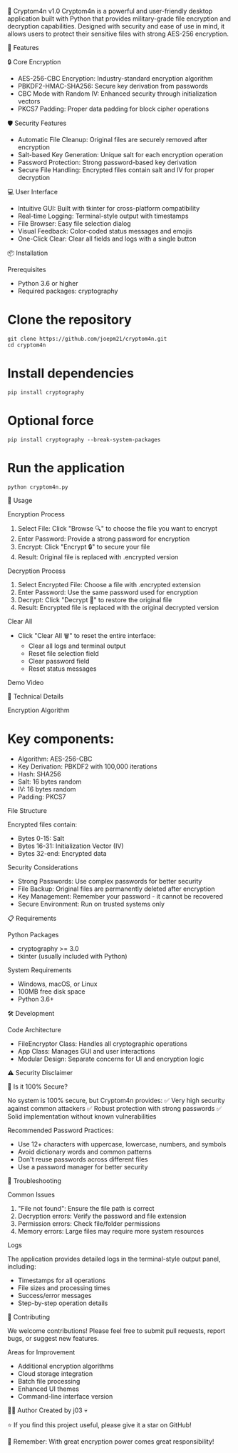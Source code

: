 🔐 Cryptom4n v1.0
Cryptom4n is a powerful and user-friendly desktop application built with Python that provides military-grade file encryption and decryption capabilities. Designed with security and ease of use in mind, it allows users to protect their sensitive files with strong AES-256 encryption.

🚀 Features

🔒 Core Encryption

 - AES-256-CBC Encryption: Industry-standard encryption algorithm
 - PBKDF2-HMAC-SHA256: Secure key derivation from passwords
 - CBC Mode with Random IV: Enhanced security through initialization vectors
 - PKCS7 Padding: Proper data padding for block cipher operations

🛡️ Security Features
 
 - Automatic File Cleanup: Original files are securely removed after encryption
 - Salt-based Key Generation: Unique salt for each encryption operation
 - Password Protection: Strong password-based key derivation
 - Secure File Handling: Encrypted files contain salt and IV for proper decryption

💻 User Interface

 - Intuitive GUI: Built with tkinter for cross-platform compatibility
 - Real-time Logging: Terminal-style output with timestamps
 - File Browser: Easy file selection dialog
 - Visual Feedback: Color-coded status messages and emojis
 - One-Click Clear: Clear all fields and logs with a single button

📦 Installation

Prerequisites

 - Python 3.6 or higher
 - Required packages: cryptography

# Clone the repository
    git clone https://github.com/joepm21/cryptom4n.git
    cd cryptom4n

# Install dependencies
    pip install cryptography
# Optional force
    pip install cryptography --break-system-packages
# Run the application
    python cryptom4n.py

🎯 Usage

Encryption Process
 
 1. Select File: Click "Browse 🔍" to choose the file you want to encrypt
 2. Enter Password: Provide a strong password for encryption
 3. Encrypt: Click "Encrypt 🔒" to secure your file
 4. Result: Original file is replaced with .encrypted version

Decryption Process

 1. Select Encrypted File: Choose a file with .encrypted extension
 2. Enter Password: Use the same password used for encryption
 3. Decrypt: Click "Decrypt 🔑" to restore the original file
 4. Result: Encrypted file is replaced with the original decrypted version

Clear All

- Click "Clear All 🗑️" to reset the entire interface:
  * Clear all logs and terminal output
  * Reset file selection field
  * Clear password field
  * Reset status messages

Demo Video



🔧 Technical Details

Encryption Algorithm

# Key components:
- Algorithm: AES-256-CBC
- Key Derivation: PBKDF2 with 100,000 iterations
- Hash: SHA256
- Salt: 16 bytes random
- IV: 16 bytes random
- Padding: PKCS7

File Structure

Encrypted files contain:

 - Bytes 0-15: Salt
 - Bytes 16-31: Initialization Vector (IV)
 - Bytes 32-end: Encrypted data

Security Considerations

 - Strong Passwords: Use complex passwords for better security
 - File Backup: Original files are permanently deleted after encryption
 - Key Management: Remember your password - it cannot be recovered
 - Secure Environment: Run on trusted systems only

📋 Requirements

Python Packages

 * cryptography >= 3.0
 * tkinter (usually included with Python)

System Requirements

 * Windows, macOS, or Linux
 * 100MB free disk space
 * Python 3.6+

🛠️ Development

Code Architecture

 - FileEncryptor Class: Handles all cryptographic operations
 - App Class: Manages GUI and user interactions
 - Modular Design: Separate concerns for UI and encryption logic

⚠️ Security Disclaimer

🔐 Is it 100% Secure?

No system is 100% secure, but Cryptom4n provides:
✅ Very high security against common attackers
✅ Robust protection with strong passwords
✅ Solid implementation without known vulnerabilities

Recommended Password Practices:

 - Use 12+ characters with uppercase, lowercase, numbers, and symbols
 - Avoid dictionary words and common patterns
 - Don't reuse passwords across different files
 - Use a password manager for better security

🐛 Troubleshooting

Common Issues

1. "File not found": Ensure the file path is correct
2. Decryption errors: Verify the password and file extension
3. Permission errors: Check file/folder permissions
4. Memory errors: Large files may require more system resources

Logs

The application provides detailed logs in the terminal-style output panel, including:

 - Timestamps for all operations
 - File sizes and processing times
 - Success/error messages
 - Step-by-step operation details

🤝 Contributing

We welcome contributions! Please feel free to submit pull requests, report bugs, or suggest new features.

Areas for Improvement

 - Additional encryption algorithms
 - Cloud storage integration
 - Batch file processing
 - Enhanced UI themes
 - Command-line interface version

👨‍💻 Author
Created by j03 💀

⭐ If you find this project useful, please give it a star on GitHub!

🔐 Remember: With great encryption power comes great responsibility!
